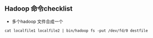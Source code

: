 ## Hadoop 命令checklist

* 多个hadoop 文件合成一个 
```
cat localfile1 localfile2 | bin/hadoop fs -put /dev/fd/0 destfile  
```



